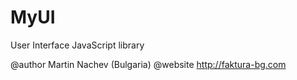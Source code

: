 MyUI
====

User Interface JavaScript library

@author  Martin Nachev (Bulgaria)
@website http://faktura-bg.com
